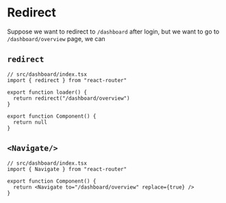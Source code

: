 # Redirect

Suppose we want to redirect to `/dashboard` after login, but we want to go to `/dashboard/overview` page, we can

## `redirect`

```tsx
// src/dashboard/index.tsx
import { redirect } from "react-router"

export function loader() {
  return redirect("/dashboard/overview")
}

export function Component() {
  return null
}
```

## `<Navigate/>`

```tsx
// src/dashboard/index.tsx
import { Navigate } from "react-router"

export function Component() {
  return <Navigate to="/dashboard/overview" replace={true} />
}
```
